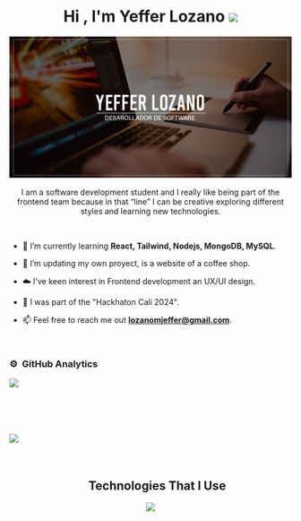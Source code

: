 <h1 align="center">Hi , I'm Yeffer Lozano <img src="https://media.giphy.com/media/hvRJCLFzcasrR4ia7z/giphy.gif" width="35"></h1>

<img src="/BANNER GITHUB.png">

<p align="center">I am a software development student and I really like being part of the frontend team because in that “line” I can be creative exploring different styles and learning new technologies. </p>

<br>

- 🔭 I’m currently learning **React, Tailwind, Nodejs, MongoDB, MySQL**.

- 🌱 I’m updating my own proyect, is a website of a coffee shop.

- ☁️ I've keen interest in Frontend development an UX/UI design.

- 🌱 I was part of the "Hackhaton Cali 2024".

- 📫 Feel free to reach me out **lozanomjeffer@gmail.com**.


<br>

### ⚙️ &nbsp;GitHub Analytics

<p><img align="left" src="https://github-readme-stats.vercel.app/api/top-langs?username=ylm24&show_icons=true&theme=gruvbox&hide_border=true" /></p>

<br><br><br><br>
<br/>
<p align="left">
  <a href="https://abhigyantrips.dev/">
  <img width="49.5%" src="https://github-readme-stats.vercel.app/api?username=ylm24&show_icons=true&theme=gruvbox&hide_border=true" />
  </a>
</p>
<br>


<!--technologies-->
<div id="user-content-toc">
  <ul align="center">
    <h2 align="center">Technologies That I Use</h2>
  </ul>
</div>
<!--tech stack icons-->
<p align="center">
  <a href="https://skillicons.dev">
    <img src="https://skillicons.dev/icons?i=github,git,discord,vscode,postgres,mysql,html,css,js,py,react,tailwind&perline=14" />
  </a>
</p>

